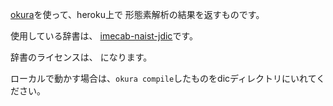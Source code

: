 [okura](http://github.com/todesking/okura)を使って、heroku上で
形態素解析の結果を返すものです。

使用している辞書は、
[imecab-naist-jdic](http://sourceforge.jp/projects/naist-jdic/releases/)です。

辞書のライセンスは、
[](http://sourceforge.jp/projects/naist-jdic/docs/License.txt/ja/1/License.txt.txt)になります。

ローカルで動かす場合は、`okura compile`したものをdicディレクトリにいれてください。
